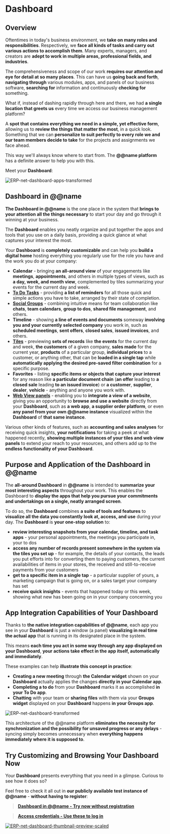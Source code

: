 # Dashboard

## Overview

Oftentimes in today's business environment, we **take on many roles and responsibilities**. 
Respectively, we **face all kinds of tasks and carry out various actions to accomplish them**. 
Many experts, managers, and creators are **adept to work in multiple areas, professional fields, and industries**.  

The comprehensiveness and scope of our work **requires our attention and eye for detail at so many places**. 
This can have us **going back and forth**, **navigating through** various modules, apps, and panels of our business software, **searching for** information and continuously **checking for** something.  

What if, instead of dashing rapidly through here and there, we had **a single location that greets us** every time we access our business management platform?  

A **spot that contains everything we need in a simple, yet effective form**, allowing us to **review the things that matter the most**, in a quick look. 
Something that we can **personalize to suit perfectly to every role we and our team members decide to take** for the projects and assignments we face ahead.  

This way we'll always know where to start from. 
The **@@name platform** has a definite answer to help you with this. 

Meet your **Dashboard**:  

![ERP-net-dashboard-apps-transformed](https://github.com/k1kolev/info/assets/106669250/5f4dcb4a-8b2b-4c8c-ac10-aeb7b915d48b)

## Dashboard in @@name

**The Dashboard in @@name** is the one place in the system that **brings to your attention all the things necessary** to start your day and go through it winning at your business.  

The **Dashboard** enables you neatly organize and put together the apps and tools that you use on a daily basis, providing a quick glance at what captures your interest the most.  

Your **Dashboard** is **completely customizable** and can help you **build a digital home** hosting everything you regularly use for the role you have and the work you do at your company:  

* **Calendar** - bringing **an all-around view** of your engagements like **meetings**, **appointments**, and others in multiple types of views, such as **a day, week, and month view**, complemented by tiles summarizing your events for the current day and week. 
* **[To Do Tasks](~/features/my-apps/todo.md)** - providing **a list of reminders** for all those quick and simple actions you have to take, arranged by their state of completion. 
* **[Social Groups](~/features/my-apps/team-collaboration.md)** - combining intuitive means for team collaboration like **chats**, **team calendars**, **group to dos**, **shared file management**, and others. 
* **Timeline** - showing **a line of events and documents** someway **involving you and your currently selected company** you work in, such as **scheduled meetings**, **sent offers**, **closed sales**, **issued invoices**, and others. 
* **[Tiles](~/features/my-apps/tiles.md)** - previewing **sets of records** like **the events** for the current day and week, **the customers** of a given company, **sales made** for the current year, **products** of a particular group, **individual prices** to a customer, or anything other, that can be **loaded in a single tap** while **automatically applying the desired pre-saved filter combination** for a specific purpose. 
* **Favorites** - listing **specific items or objects that capture your interest** for any reason like **a particular document chain** (**an offer** leading to **a closed sale** leading **to an issued invoice**) or **a customer**, **supplier**, **dealer**, **vehicle** - anything and anyone you work with. 
* **[Web View panels](~/features/ui-ux-features/web-view.md)** - enabling you to **integrate a view of a website**, giving you an opportunity to **browse and use a website** directly from your **Dashboard**, such as **a web app**, **a supplier order platform**, or even **any panel from your own @@name instance** visualized within the **Dashboard** of **that same instance**.  

Various other kinds of features, such as **accounting and sales analyses** for receiving quick insights, **your notifications** for taking a peek at what happened recently, **showing multiple instances of your tiles and web view panels** to extend your reach to your resources, and others add up to the **endless functionality of your Dashboard**.  

## Purpose and Application of the Dashboard in @@name

The **all-around Dashboard** in **@@name** is intended to **summarize your most interesting aspects** throughout your work. 
This enables the Dashboard to **display the apps that help you pursue your commitments and undertakings on a single, neatly arranged screen**.  

To do so, the **Dashboard** combines **a suite of tools and features** to **visualize all the data you constantly look at, access, and use** during your day. 
The **Dashboard** is **your one-stop solution** to:  

* **review interesting snapshots from your calendar, timeline, and task apps** - your personal appointments, the meetings you participate in, your to dos 
* **access any number of records present somewhere in the system via the tiles you set up** - for example, the details of your contacts, the leads you put efforts into for converting them to paying customers, the current availabilities of items in your stores, the received and still-to-receive payments from your customers 
* **get to a specific item in a single tap** - a particular supplier of yours, a marketing campaign that is going on, or a sales target your company has set 
* **receive quick insights** - events that happened today or this week, showing what new has been going on in your company concerning you  

## App Integration Capabilities of Your Dashboard

Thanks to **the native integration capabilities of @@name**, each app you see in your **Dashboard** is just a window (a panel) **visualizing in real time the actual app** that is running in its designated place in the system.  

This means **each time you act in some way through any app displayed on your Dashboard**, **your actions take effect in the app itself, automatically and immediately**.  

These examples can help **illustrate this concept in practice**:  

* **Creating a new meeting** through **the Calendar widget** shown on your **Dashboard** actually applies the changes **directly in your Calendar app**. 
* **Completing a to do** from your **Dashboard** marks it as accomplished **in your To Do app**.
* **Chatting** with your team or **sharing files** with them via your **Groups widget** displayed on your **Dashboard** happens **in your Groups app**.  

![ERP-net-dashboard-transformed](https://github.com/k1kolev/info/assets/106669250/1ad00a51-d660-4daa-befb-8b5c7389b488)

This architecture of the @@name platform **eliminates the necessity for synchronization and the possibility for unsaved progress or any delays** - syncing simply becomes unnecessary when **everything happens immediately where it is supposed to**.  

## Try Customizing and Browsing Your Dashboard Now

Your **Dashboard** presents everything that you need in a glimpse. 
Curious to see how it does so?  

Feel free to check it all out in **our publicly available test instance of @@name** - **without having to register**:  

> **[Dashboard in @@name - Try now without registration](https://testdb.my.erp.net/cl/dashboard)**  

> **[Access credentials - Use these to log in](~/information/try-our-system.md)**  

[![ERP-net-dashboard-thumbnail-preview-scaled](https://github.com/k1kolev/info/assets/106669250/43ed2060-2632-4606-93d8-88a14c38add5)](https://testdb.my.erp.net/cl/dashboard)
